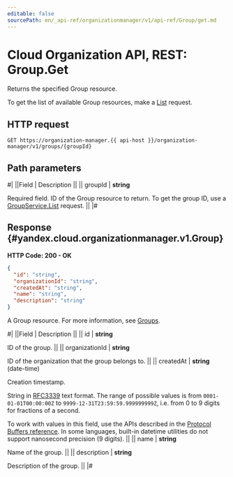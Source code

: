 ```yaml
---
editable: false
sourcePath: en/_api-ref/organizationmanager/v1/api-ref/Group/get.md
---
```


# Cloud Organization API, REST: Group.Get

Returns the specified Group resource.

To get the list of available Group resources, make a [List](/docs/organization/api-ref/Group/list#List) request.

## HTTP request

```
GET https://organization-manager.{{ api-host }}/organization-manager/v1/groups/{groupId}
```

## Path parameters

#|
||Field | Description ||
|| groupId | **string**

Required field. ID of the Group resource to return.
To get the group ID, use a [GroupService.List](/docs/organization/api-ref/Group/list#List) request. ||
|#

## Response {#yandex.cloud.organizationmanager.v1.Group}

**HTTP Code: 200 - OK**

```json
{
  "id": "string",
  "organizationId": "string",
  "createdAt": "string",
  "name": "string",
  "description": "string"
}
```

A Group resource.
For more information, see [Groups](/docs/organization/operations/manage-groups).

#|
||Field | Description ||
|| id | **string**

ID of the group. ||
|| organizationId | **string**

ID of the organization that the group belongs to. ||
|| createdAt | **string** (date-time)

Creation timestamp.

String in [RFC3339](https://www.ietf.org/rfc/rfc3339.txt) text format. The range of possible values is from
`0001-01-01T00:00:00Z` to `9999-12-31T23:59:59.999999999Z`, i.e. from 0 to 9 digits for fractions of a second.

To work with values in this field, use the APIs described in the
[Protocol Buffers reference](https://developers.google.com/protocol-buffers/docs/reference/overview).
In some languages, built-in datetime utilities do not support nanosecond precision (9 digits). ||
|| name | **string**

Name of the group. ||
|| description | **string**

Description of the group. ||
|#
